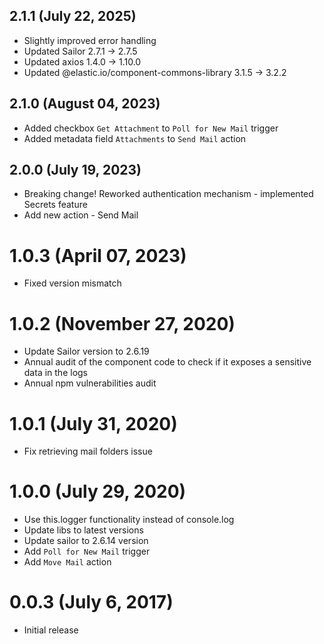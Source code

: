 ## 2.1.1 (July 22, 2025)
* Slightly improved error handling
* Updated Sailor 2.7.1 -> 2.7.5
* Updated axios 1.4.0 -> 1.10.0
* Updated @elastic.io/component-commons-library 3.1.5 -> 3.2.2

## 2.1.0 (August 04, 2023)
* Added checkbox `Get Attachment` to `Poll for New Mail` trigger
* Added metadata field `Attachments` to `Send Mail` action

## 2.0.0 (July 19, 2023)
* Breaking change! Reworked authentication mechanism - implemented Secrets feature
* Add new action - Send Mail

# 1.0.3 (April 07, 2023)
* Fixed version mismatch

# 1.0.2 (November 27, 2020)

* Update Sailor version to 2.6.19
* Annual audit of the component code to check if it exposes a sensitive data in the logs
* Annual npm vulnerabilities audit

# 1.0.1 (July 31, 2020)

* Fix retrieving mail folders issue

# 1.0.0 (July 29, 2020)

* Use this.logger functionality instead of console.log
* Update libs to latest versions
* Update sailor to 2.6.14 version
* Add `Poll for New Mail` trigger
* Add `Move Mail` action

# 0.0.3 (July 6, 2017)

* Initial release
